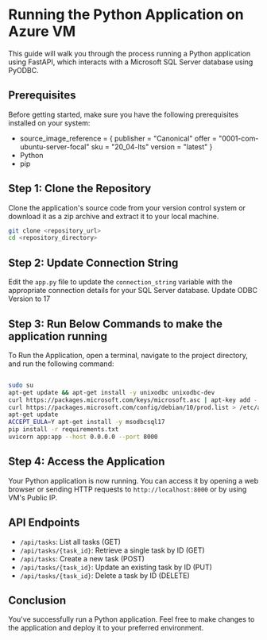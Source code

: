 # Running the Python Application on Azure VM

This guide will walk you through the process running a Python application using FastAPI, which interacts with a Microsoft SQL Server database using PyODBC.

## Prerequisites

Before getting started, make sure you have the following prerequisites installed on your system:
-  source_image_reference = {
      publisher = "Canonical"
      offer     = "0001-com-ubuntu-server-focal"
      sku       = "20_04-lts"
      version   = "latest"
    }
- Python
- pip

## Step 1: Clone the Repository

Clone the application's source code from your version control system or download it as a zip archive and extract it to your local machine.

```bash
git clone <repository_url>
cd <repository_directory>
```

## Step 2: Update Connection String

Edit the `app.py` file to update the `connection_string` variable with the appropriate connection details for your SQL Server database. Update ODBC Version to 17

## Step 3: Run Below Commands to make the application running

To Run the Application, open a terminal, navigate to the project directory, and run the following command:

```bash

sudo su
apt-get update && apt-get install -y unixodbc unixodbc-dev
curl https://packages.microsoft.com/keys/microsoft.asc | apt-key add -
curl https://packages.microsoft.com/config/debian/10/prod.list > /etc/apt/sources.list.d/mssql-release.list
apt-get update
ACCEPT_EULA=Y apt-get install -y msodbcsql17
pip install -r requirements.txt
uvicorn app:app --host 0.0.0.0 --port 8000
```

## Step 4: Access the Application

Your Python application is now running. You can access it by opening a web browser or sending HTTP requests to `http://localhost:8000` or by using VM's Public IP.

## API Endpoints

- `/api/tasks`: List all tasks (GET)
- `/api/tasks/{task_id}`: Retrieve a single task by ID (GET)
- `/api/tasks`: Create a new task (POST)
- `/api/tasks/{task_id}`: Update an existing task by ID (PUT)
- `/api/tasks/{task_id}`: Delete a task by ID (DELETE)

## Conclusion

You've successfully run a Python application. Feel free to make changes to the application and deploy it to your preferred environment.

